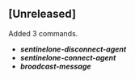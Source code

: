 ## [Unreleased]
Added 3 commands.
  - ***sentinelone-disconnect-agent***
  - ***sentinelone-connect-agent***
  - ***broadcast-message***
